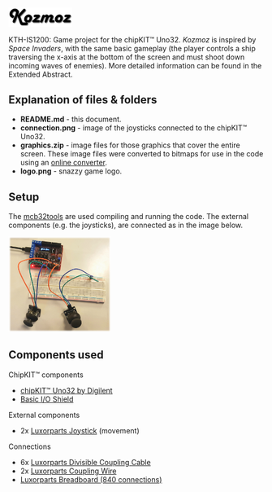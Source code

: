 [<img width='25%' src='logo.png'/>](logo.png)

KTH-IS1200: Game project for the chipKIT™ Uno32. *Kozmoz* is inspired by *Space Invaders*, with the same basic gameplay (the player controls a ship traversing the x-axis at the bottom of the screen and must shoot down incoming waves of enemies). More detailed information can be found in the Extended Abstract.

## Explanation of files & folders
* **README.md** - this document.
* **connection.png** - image of the joysticks connected to the chipKIT™ Uno32.
* **graphics.zip** - image files for those graphics that cover the entire screen. These image files were converted to bitmaps for use in the code using an [online converter](http://www.majer.ch/lcd/adf_bitmap.php).
* **logo.png** - snazzy game logo.

## Setup
The [mcb32tools](https://github.com/is1200-example-projects/mcb32tools) are used compiling and running the code. The external components (e.g. the joysticks), are connected as in the image below.

[<img width='40%' src='connection.png'/>](connection.png)

## Components used
ChipKIT™ components
* [chipKIT™ Uno32 by Digilent](http://chipkit.net/wpcproduct/chipkit-uno32/)
* [Basic I/O Shield](http://chipkit.net/wpcproduct/chipkit-basic-io-shield/)

External components
* 2x [Luxorparts Joystick](https://www.kjell.com/se/sortiment/el-verktyg/arduino/moduler/luxorparts-joystick-modul-for-arduino-p87943) (movement)

Connections
* 6x [Luxorparts Divisible Coupling Cable](https://www.kjell.com/se/sortiment/el-verktyg/arduino/tillbehor/luxorparts-delbar-kopplingskabel-40-pol-hane-hane-p87901)
* 2x [Luxorparts Coupling Wire](https://www.kjell.com/se/sortiment/el-verktyg/verktyg/matinstrument/matsladdar-prober-kontakter/kopplingstrad/luxorparts-kopplingstrad-120-st-p87395)
* [Luxorparts Breadboard (840 connections)](https://www.electrokit.com/produkt/kopplingsdack-840-anslutningar/?gclid=Cj0KCQiAk-7jBRD9ARIsAEy8mh4qjp4SOr5r_NmhHSzrhE4ZWotySDBRuwqDkEEMemIxBAO8purGmw4aAnTtEALw_wcB)
